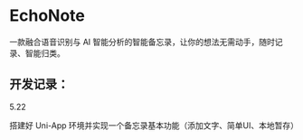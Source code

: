 # EchoNote

一款融合语音识别与 AI 智能分析的智能备忘录，让你的想法无需动手，随时记录、智能归类。



## 开发记录：

5.22 

搭建好 Uni-App 环境并实现一个备忘录基本功能（添加文字、简单UI、本地暂存）